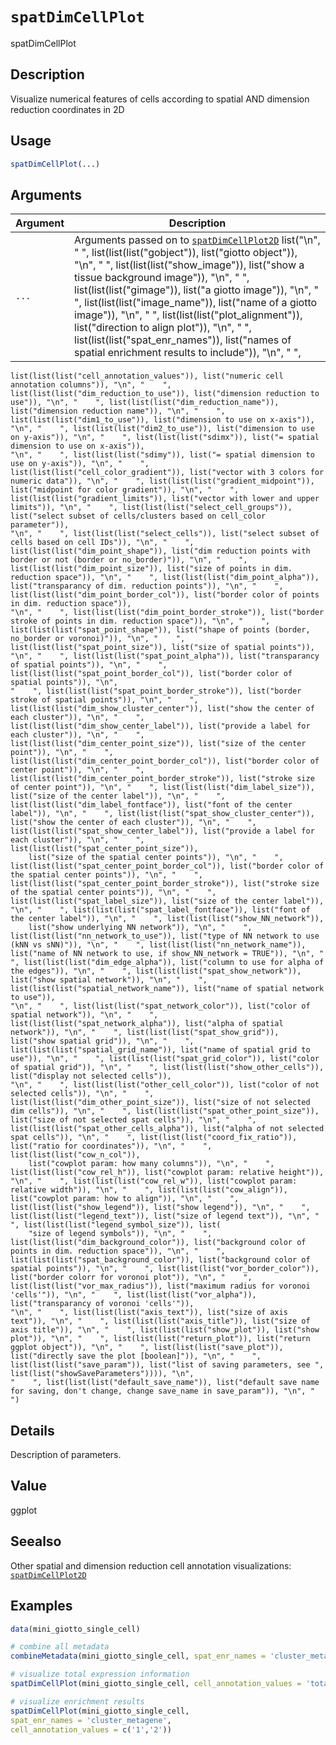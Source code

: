 # `spatDimCellPlot`

spatDimCellPlot


## Description

Visualize numerical features of cells according to spatial AND dimension reduction coordinates in 2D


## Usage

```r
spatDimCellPlot(...)
```


## Arguments

Argument      |Description
------------- |----------------
`...`     |      Arguments passed on to [`spatDimCellPlot2D`](#spatdimcellplot2d)   list("\n", "    ", list(list(list("gobject")), list("giotto object")), "\n", "    ", list(list(list("show_image")), list("show a tissue background image")), "\n", "    ", list(list(list("gimage")), list("a giotto image")), "\n", "    ", list(list(list("image_name")), list("name of a giotto image")), "\n", "    ", list(list(list("plot_alignment")), list("direction to align plot")), "\n", "    ", list(list(list("spat_enr_names")), list("names of spatial enrichment results to include")), "\n", "    ", 
    list(list(list("cell_annotation_values")), list("numeric cell annotation columns")), "\n", "    ", list(list(list("dim_reduction_to_use")), list("dimension reduction to use")), "\n", "    ", list(list(list("dim_reduction_name")), list("dimension reduction name")), "\n", "    ", list(list(list("dim1_to_use")), list("dimension to use on x-axis")), "\n", "    ", list(list(list("dim2_to_use")), list("dimension to use on y-axis")), "\n", "    ", list(list(list("sdimx")), list("= spatial dimension to use on x-axis")), 
    "\n", "    ", list(list(list("sdimy")), list("= spatial dimension to use on y-axis")), "\n", "    ", list(list(list("cell_color_gradient")), list("vector with 3 colors for numeric data")), "\n", "    ", list(list(list("gradient_midpoint")), list("midpoint for color gradient")), "\n", "    ", list(list(list("gradient_limits")), list("vector with lower and upper limits")), "\n", "    ", list(list(list("select_cell_groups")), list("select subset of cells/clusters based on cell_color parameter")), 
    "\n", "    ", list(list(list("select_cells")), list("select subset of cells based on cell IDs")), "\n", "    ", list(list(list("dim_point_shape")), list("dim reduction points with border or not (border or no_border)")), "\n", "    ", list(list(list("dim_point_size")), list("size of points in dim. reduction space")), "\n", "    ", list(list(list("dim_point_alpha")), list("transparancy of dim. reduction points")), "\n", "    ", list(list(list("dim_point_border_col")), list("border color of points in dim. reduction space")), 
    "\n", "    ", list(list(list("dim_point_border_stroke")), list("border stroke of points in dim. reduction space")), "\n", "    ", list(list(list("spat_point_shape")), list("shape of points (border, no_border or voronoi)")), "\n", "    ", list(list(list("spat_point_size")), list("size of spatial points")), "\n", "    ", list(list(list("spat_point_alpha")), list("transparancy of spatial points")), "\n", "    ", list(list(list("spat_point_border_col")), list("border color of spatial points")), "\n", 
    "    ", list(list(list("spat_point_border_stroke")), list("border stroke of spatial points")), "\n", "    ", list(list(list("dim_show_cluster_center")), list("show the center of each cluster")), "\n", "    ", list(list(list("dim_show_center_label")), list("provide a label for each cluster")), "\n", "    ", list(list(list("dim_center_point_size")), list("size of the center point")), "\n", "    ", list(list(list("dim_center_point_border_col")), list("border color of center point")), "\n", "    ", 
    list(list(list("dim_center_point_border_stroke")), list("stroke size of center point")), "\n", "    ", list(list(list("dim_label_size")), list("size of the center label")), "\n", "    ", list(list(list("dim_label_fontface")), list("font of the center label")), "\n", "    ", list(list(list("spat_show_cluster_center")), list("show the center of each cluster")), "\n", "    ", list(list(list("spat_show_center_label")), list("provide a label for each cluster")), "\n", "    ", list(list(list("spat_center_point_size")), 
        list("size of the spatial center points")), "\n", "    ", list(list(list("spat_center_point_border_col")), list("border color of the spatial center points")), "\n", "    ", list(list(list("spat_center_point_border_stroke")), list("stroke size of the spatial center points")), "\n", "    ", list(list(list("spat_label_size")), list("size of the center label")), "\n", "    ", list(list(list("spat_label_fontface")), list("font of the center label")), "\n", "    ", list(list(list("show_NN_network")), 
        list("show underlying NN network")), "\n", "    ", list(list(list("nn_network_to_use")), list("type of NN network to use (kNN vs sNN)")), "\n", "    ", list(list(list("nn_network_name")), list("name of NN network to use, if show_NN_network = TRUE")), "\n", "    ", list(list(list("dim_edge_alpha")), list("column to use for alpha of the edges")), "\n", "    ", list(list(list("spat_show_network")), list("show spatial network")), "\n", "    ", list(list(list("spatial_network_name")), list("name of spatial network to use")), 
    "\n", "    ", list(list(list("spat_network_color")), list("color of spatial network")), "\n", "    ", list(list(list("spat_network_alpha")), list("alpha of spatial network")), "\n", "    ", list(list(list("spat_show_grid")), list("show spatial grid")), "\n", "    ", list(list(list("spatial_grid_name")), list("name of spatial grid to use")), "\n", "    ", list(list(list("spat_grid_color")), list("color of spatial grid")), "\n", "    ", list(list(list("show_other_cells")), list("display not selected cells")), 
    "\n", "    ", list(list(list("other_cell_color")), list("color of not selected cells")), "\n", "    ", list(list(list("dim_other_point_size")), list("size of not selected dim cells")), "\n", "    ", list(list(list("spat_other_point_size")), list("size of not selected spat cells")), "\n", "    ", list(list(list("spat_other_cells_alpha")), list("alpha of not selected spat cells")), "\n", "    ", list(list(list("coord_fix_ratio")), list("ratio for coordinates")), "\n", "    ", list(list(list("cow_n_col")), 
        list("cowplot param: how many columns")), "\n", "    ", list(list(list("cow_rel_h")), list("cowplot param: relative height")), "\n", "    ", list(list(list("cow_rel_w")), list("cowplot param: relative width")), "\n", "    ", list(list(list("cow_align")), list("cowplot param: how to align")), "\n", "    ", list(list(list("show_legend")), list("show legend")), "\n", "    ", list(list(list("legend_text")), list("size of legend text")), "\n", "    ", list(list(list("legend_symbol_size")), list(
        "size of legend symbols")), "\n", "    ", list(list(list("dim_background_color")), list("background color of points in dim. reduction space")), "\n", "    ", list(list(list("spat_background_color")), list("background color of spatial points")), "\n", "    ", list(list(list("vor_border_color")), list("border colorr for voronoi plot")), "\n", "    ", list(list(list("vor_max_radius")), list("maximum radius for voronoi 'cells'")), "\n", "    ", list(list(list("vor_alpha")), list("transparancy of voronoi 'cells'")), 
    "\n", "    ", list(list(list("axis_text")), list("size of axis text")), "\n", "    ", list(list(list("axis_title")), list("size of axis title")), "\n", "    ", list(list(list("show_plot")), list("show plot")), "\n", "    ", list(list(list("return_plot")), list("return ggplot object")), "\n", "    ", list(list(list("save_plot")), list("directly save the plot [boolean]")), "\n", "    ", list(list(list("save_param")), list("list of saving parameters, see ", list(list("showSaveParameters")))), "\n", 
    "    ", list(list(list("default_save_name")), list("default save name for saving, don't change, change save_name in save_param")), "\n", "  ")


## Details

Description of parameters.


## Value

ggplot


## Seealso

Other spatial and dimension reduction cell annotation visualizations:
 [`spatDimCellPlot2D`](#spatdimcellplot2d)


## Examples

```r
data(mini_giotto_single_cell)

# combine all metadata
combineMetadata(mini_giotto_single_cell, spat_enr_names = 'cluster_metagene')

# visualize total expression information
spatDimCellPlot(mini_giotto_single_cell, cell_annotation_values = 'total_expr')

# visualize enrichment results
spatDimCellPlot(mini_giotto_single_cell,
spat_enr_names = 'cluster_metagene',
cell_annotation_values = c('1','2'))
```


